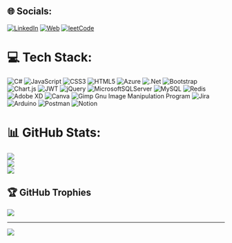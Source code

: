 
## 🌐 Socials:
[![LinkedIn](https://img.shields.io/badge/LinkedIn-%230077B5.svg?style=?style=flat-square&?logo=linkedin&logoColor=white&)](https://linkedin.com/in/talipbl)
[![Web](https://img.shields.io/static/v1?label=www&message=talipbulundu.com&?endpoint?style=?style=flat-square&url=https%3A%2F%2Ftalipbulundu.com)](https://talipbulundu.com) 
[![leetCode](https://img.shields.io/static/v1?label=leetCode&message=talipbl&logo=leetcode&style=flat-square&url=https%3A%2F%2Fleetcode.com%2Ftalipbl)](https://leetcode.com/talipbl) 


# 💻 Tech Stack:
![C#](https://img.shields.io/badge/c%23-%23239120.svg?style=for-the-badge&logo=c-sharp&logoColor=white) ![JavaScript](https://img.shields.io/badge/javascript-%23323330.svg?style=for-the-badge&logo=javascript&logoColor=%23F7DF1E) ![CSS3](https://img.shields.io/badge/css3-%231572B6.svg?style=for-the-badge&logo=css3&logoColor=white) ![HTML5](https://img.shields.io/badge/html5-%23E34F26.svg?style=for-the-badge&logo=html5&logoColor=white) ![Azure](https://img.shields.io/badge/azure-%230072C6.svg?style=for-the-badge&logo=azure-devops&logoColor=white) ![.Net](https://img.shields.io/badge/.NET-5C2D91?style=for-the-badge&logo=.net&logoColor=white) ![Bootstrap](https://img.shields.io/badge/bootstrap-%23563D7C.svg?style=for-the-badge&logo=bootstrap&logoColor=white) ![Chart.js](https://img.shields.io/badge/chart.js-F5788D.svg?style=for-the-badge&logo=chart.js&logoColor=white) ![JWT](https://img.shields.io/badge/JWT-black?style=for-the-badge&logo=JSON%20web%20tokens) ![jQuery](https://img.shields.io/badge/jquery-%230769AD.svg?style=for-the-badge&logo=jquery&logoColor=white) ![MicrosoftSQLServer](https://img.shields.io/badge/Microsoft%20SQL%20Sever-CC2927?style=for-the-badge&logo=microsoft%20sql%20server&logoColor=white) ![MySQL](https://img.shields.io/badge/mysql-%2300f.svg?style=for-the-badge&logo=mysql&logoColor=white) ![Redis](https://img.shields.io/badge/redis-%23DD0031.svg?style=for-the-badge&logo=redis&logoColor=white) ![Adobe XD](https://img.shields.io/badge/Adobe%20XD-470137?style=for-the-badge&logo=Adobe%20XD&logoColor=#FF61F6) ![Canva](https://img.shields.io/badge/Canva-%2300C4CC.svg?style=for-the-badge&logo=Canva&logoColor=white) ![Gimp Gnu Image Manipulation Program](https://img.shields.io/badge/Gimp-657D8B?style=for-the-badge&logo=gimp&logoColor=FFFFFF) ![Jira](https://img.shields.io/badge/jira-%230A0FFF.svg?style=for-the-badge&logo=jira&logoColor=white) ![Arduino](https://img.shields.io/badge/-Arduino-00979D?style=for-the-badge&logo=Arduino&logoColor=white) ![Postman](https://img.shields.io/badge/Postman-FF6C37?style=for-the-badge&logo=postman&logoColor=white) ![Notion](https://img.shields.io/badge/Notion-%23000000.svg?style=for-the-badge&logo=notion&logoColor=white)
# 📊 GitHub Stats:
![](https://github-readme-stats.vercel.app/api?username=Talipbl&theme=dark&hide_border=false&include_all_commits=true&count_private=true)<br/>
![](https://github-readme-streak-stats.herokuapp.com/?user=Talipbl&theme=dark&hide_border=false)<br/>
![](https://github-readme-stats.vercel.app/api/top-langs/?username=Talipbl&theme=dark&hide_border=false&include_all_commits=true&count_private=true&layout=compact)

## 🏆 GitHub Trophies
![](https://github-profile-trophy.vercel.app/?username=Talipbl&theme=darkhub&no-frame=false&no-bg=false&margin-w=4)

---
[![](https://visitcount.itsvg.in/api?id=Talipbl&icon=0&color=1)](https://visitcount.itsvg.in)

<!-- Proudly created with GPRM ( https://gprm.itsvg.in ) -->
